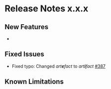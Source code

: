 # Release Notes x.x.x

## New Features
- 

## Fixed Issues
- Fixed typo: Changed _art**e**fact_ to _art**i**fact_ [#387](https://github.com/keptn/keptn/issues/387)

## Known Limitations
